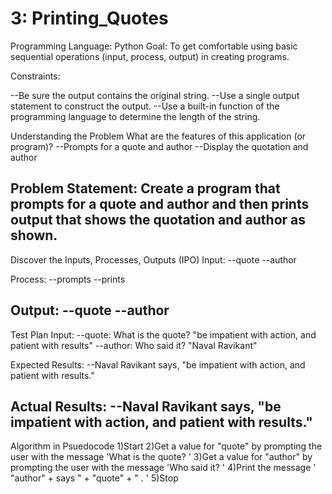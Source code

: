 # 3: Printing_Quotes

Programming Language: Python
Goal: To get comfortable using basic sequential operations (input, process, output) in creating programs.

Constraints:

  --Be sure the output contains the original string.
  --Use a single output statement to construct the output.
  --Use a built-in function of the programming language to determine the length of the string.

Understanding the Problem
  What are the features of this application (or program)?
    --Prompts for a quote and author
    --Display the quotation and author
  
  Problem Statement:
    Create a program that prompts for a quote and author and then prints output that shows the quotation and author as shown.
------------------------------------------------------------------------

Discover the Inputs, Processes, Outputs (IPO)
  Input:
    --quote
    --author
  
  Process:
    --prompts
    --prints
    
  Output:
    --quote
    --author
-------------------------------------------------------------------------

Test Plan
  Input:
    --quote: What is the quote? "be impatient with action, and patient with results"
    --author: Who said it? "Naval Ravikant"
  
  Expected Results:
    --Naval Ravikant says, "be impatient with action, and patient with results."
    
  Actual Results:
    --Naval Ravikant says, "be impatient with action, and patient with results."
--------------------------------------------------------------------------

Algorithm in Psuedocode
  1)Start
  2)Get a value for "quote" by prompting the user with the message 'What is the quote? '
  3)Get a value for "author" by prompting the user with the message 'Who said it? '
  4)Print the message ' "author" + says \" + "quote" + \" . '
  5)Stop
